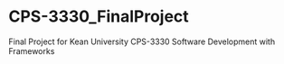 # CPS-3330_FinalProject
Final Project for Kean University CPS-3330 Software Development with Frameworks
